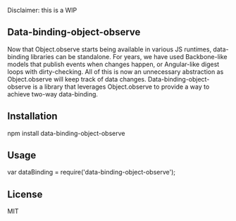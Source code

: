 Disclaimer: this is a WIP

Data-binding-object-observe
-----------------

Now that Object.observe starts being available in various JS runtimes, data-binding libraries can be standalone. For years, we have used Backbone-like models that publish events when changes happen, or Angular-like digest loops with dirty-checking.
All of this is now an unnecessary abstraction as Object.observe will keep track of data changes. Data-binding-object-observe is a library that leverages Object.observe to provide a way to achieve two-way data-binding.

Installation
---------

npm install data-binding-object-observe

Usage
-----

var dataBinding = require('data-binding-object-observe');

License
-----

MIT